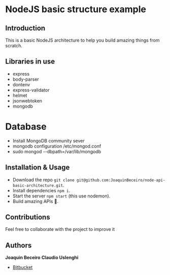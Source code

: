 # NodeJS basic structure example

## Introduction
This is a basic NodeJS architecture to help you build amazing things from scratch.

## Libraries in use
- express
- body-parser
- dontenv
- express-validator
- helmet
- jsonwebtoken
- mongodb

# Database
- Install MongoDB community sever
- mongodb configuration /etc/mongod.conf 
- sudo mongod --dbpath=/var/lib/mongodb


## Installation & Usage
- Download the repo `git clone git@github.com:JoaquinBeceiro/node-api-basic-architecture.git`.
- Install dependencies `npm i`.
- Start the server `npm start` (this use nodemon).
- Build amazing APIs 🚀.


## Contributions
Feel free to collaborate with the project to improve it

## Authors
 **Joaquin Beceiro** 
 **Claudio Uslenghi** 
- [Bitbucket](https://bitbucket.org/cuslenghi/node-api-boilerplate/) 

